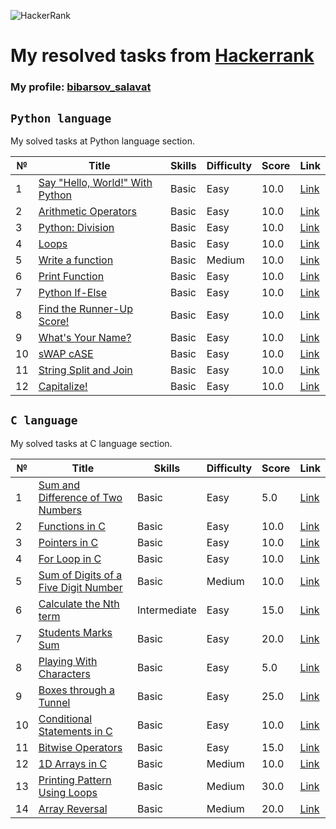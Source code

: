 ![HackerRank](https://hrcdn.net/community-frontend/assets/brand/logo-new-white-green-a5cb16e0ae.svg)

# **My resolved tasks from [Hackerrank](https://www.hackerrank.com/)**

### **My profile: [bibarsov_salavat](https://www.hackerrank.com/bibarsov_salavat)**

## **`Python language`**

My solved tasks at Python language section.

№ | Title | Skills | Difficulty |Score | Link
--|-------|--------|------------|------|-----
1 | [Say "Hello, World!" With Python](https://github.com/BibarsovSalavat/hackerrank/blob/main/python/task1.py) | Basic | Easy | 10.0 | [Link](https://www.hackerrank.com/challenges/py-hello-world/problem)
2 | [Arithmetic Operators](https://github.com/BibarsovSalavat/hackerrank/blob/main/python/task2.py) | Basic | Easy | 10.0 | [Link](https://www.hackerrank.com/challenges/python-arithmetic-operators/problem)
3 | [Python: Division](https://github.com/BibarsovSalavat/hackerrank/blob/main/python/task3.py) | Basic | Easy | 10.0 | [Link](https://www.hackerrank.com/challenges/python-division/problem)
4 | [Loops](https://github.com/BibarsovSalavat/hackerrank/blob/main/python/task4.py) | Basic | Easy | 10.0 | [Link](https://www.hackerrank.com/challenges/python-loops/problem)
5 | [Write a function](https://github.com/BibarsovSalavat/hackerrank/blob/main/python/task5.py) | Basic | Medium | 10.0 | [Link](https://www.hackerrank.com/challenges/write-a-function/problem)
6 | [Print Function](https://github.com/BibarsovSalavat/hackerrank/blob/main/python/task6.py) | Basic | Easy | 10.0 | [Link](https://www.hackerrank.com/challenges/python-print/problem)
7 | [Python If-Else](https://github.com/BibarsovSalavat/hackerrank/blob/main/python/task7.py) | Basic | Easy | 10.0 | [Link](https://www.hackerrank.com/challenges/py-if-else/problem)
8 | [Find the Runner-Up Score!](https://github.com/BibarsovSalavat/hackerrank/blob/main/python/task8.py) | Basic | Easy | 10.0 | [Link](https://www.hackerrank.com/challenges/find-second-maximum-number-in-a-list/problem)
9 | [What's Your Name?](https://github.com/BibarsovSalavat/hackerrank/blob/main/python/task9.py) | Basic | Easy | 10.0 | [Link](https://www.hackerrank.com/challenges/whats-your-name/problem)
10 | [sWAP cASE](https://github.com/BibarsovSalavat/hackerrank/blob/main/python/task10.py) | Basic | Easy | 10.0 | [Link](https://www.hackerrank.com/challenges/swap-case/problem)
11 | [String Split and Join](https://github.com/BibarsovSalavat/hackerrank/blob/main/python/task11.py) | Basic | Easy | 10.0 | [Link](https://www.hackerrank.com/challenges/python-string-split-and-join/problem)
12 | [Capitalize!](https://github.com/BibarsovSalavat/hackerrank/blob/main/python/task12.py) | Basic | Easy | 10.0 | [Link](https://www.hackerrank.com/challenges/capitalize/problem)

## **`C language`**

My solved tasks at C language section.

№ | Title | Skills | Difficulty |Score | Link
--|-------|--------|------------|------|-----
1 | [Sum and Difference of Two Numbers](https://github.com/BibarsovSalavat/hackerrank/blob/main/c/task1.c) | Basic | Easy | 5.0 | [Link](www.hackerrank.com/challenges/sum-numbers-c/problem)
2 | [Functions in C](https://github.com/BibarsovSalavat/hackerrank/blob/main/c/task2.c) | Basic | Easy | 10.0 | [Link](www.hackerrank.com/challenges/functions-in-c/problem)
3 | [Pointers in C](https://github.com/BibarsovSalavat/hackerrank/blob/main/c/task3.c) | Basic | Easy | 10.0 | [Link](www.hackerrank.com/challenges/pointer-in-c/problem)
4 | [For Loop in C](https://github.com/BibarsovSalavat/hackerrankblob/main/c/task4.c) | Basic | Easy | 10.0 | [Link](www.hackerrank.com/challenges/for-loop-in-c/problem)
5 | [Sum of Digits of a Five Digit Number](https://github.com/BibarsovSalavat/hackerrank/blob/main/c/task5.c) | Basic | Medium | 10.0 | [Link](www.hackerrank.com/challenges/sum-of-digits-of-a-five-digit-number/problem)
6 | [Calculate the Nth term](https://github.com/BibarsovSalavat/hackerrank/blob/main/c/task6.c) | Intermediate | Easy | 15.0 | [Link](https://www.hackerrank.com/challenges/recursion-in-c/problem)
7 | [Students Marks Sum](https://github.com/BibarsovSalavat/hackerrank/blob/main/c/task7.c) | Basic | Easy | 20.0 | [Link](www.hackerrank.com/challenges/students-marks-sum/problem)
8 | [Playing With Characters](https://github.com/BibarsovSalavat/hackerrank/blob/main/c/task8.c) | Basic | Easy | 5.0 | [Link](www.hackerrank.com/challenges/playing-with-characters/problem)
9 | [Boxes through a Tunnel](https://github.com/BibarsovSalavat/hackerrank/blob/main/c/task9.c) | Basic | Easy | 25.0 | [Link](www.hackerrank.com/challenges/too-high-boxes/problem)
10 | [Conditional Statements in C](https://github.com/BibarsovSalavat/hackerrank/blob/main/c/task10.c) | Basic | Easy | 10.0 | [Link](www.hackerrank.com/challenges/conditional-statements-in-c/problem)
11 | [Bitwise Operators](https://github.com/BibarsovSalavat/hackerrank/blob/main/c/task11.c) | Basic | Easy | 15.0 | [Link](www.hackerrank.com/challenges/bitwise-operators-in-c/problem)
12 | [1D Arrays in C](https://github.com/BibarsovSalavat/hackerrank/blob/main/c/task12.c) | Basic | Medium | 10.0 | [Link](https://www.hackerrank.com/challenges/1d-arrays-in-c/problem)
13 | [Printing Pattern Using Loops](https://github.com/BibarsovSalavat/hackerrank/blob/main/c/task13.c) | Basic | Medium | 30.0 | [Link](https://www.hackerrank.com/challenges/printing-pattern-2/problem)
14 | [Array Reversal](https://github.com/BibarsovSalavat/hackerrank/blob/main/c/task14.c) | Basic | Medium | 20.0 | [Link](https://www.hackerrank.com/challenges/reverse-array-c/problem)
